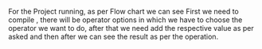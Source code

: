 For the Project running, 
as per Flow chart we can see First we need to compile ,
there will be operator options in which we have to choose 
the operator we want to do, after that we need add the respective value as per asked
and then after we can see the result as per the operation.
